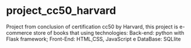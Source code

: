 # project_cc50_harvard
Project from conclusion of certification cc50 by Harvard, this project is e-commerce store of books that using technologies: Back-end: python with Flask framework; Front-End: HTML,CSS, JavaScript e DataBase: SQLlite
